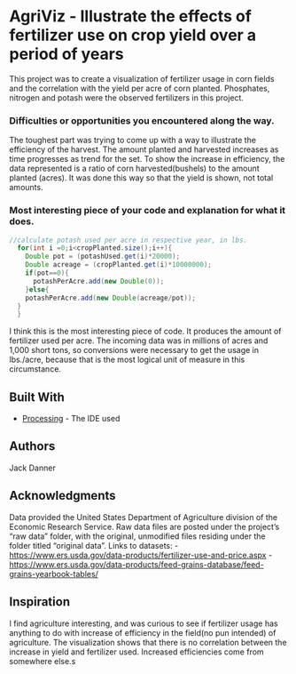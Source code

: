 # AgriViz - Illustrate the effects of fertilizer use on crop yield over a period of years

This project was to create a visualization of fertilizer usage in corn fields and the correlation with the yield per acre of corn planted. Phosphates, nitrogen and potash were the observed fertilizers in this project.

### Difficulties or opportunities you encountered along the way.

The toughest part was trying to come up with a way to illustrate the efficiency of the harvest. The amount planted and harvested increases as time progresses as trend for the set. To show the increase in efficiency, the data represented is a ratio of corn harvested(bushels) to the amount planted (acres).  It was done this way so that the yield is shown, not total amounts.

### Most interesting piece of your code and explanation for what it does.

```Java
//calculate potash used per acre in respective year, in lbs.
  for(int i =0;i<cropPlanted.size();i++){
    Double pot = (potashUsed.get(i)*20000);
    Double acreage = (cropPlanted.get(i)*10000000);
    if(pot==0){
      potashPerAcre.add(new Double(0));
    }else{
    potashPerAcre.add(new Double(acreage/pot));
  }
  }
```
I think this is the most interesting piece of code. It produces the amount of fertilizer used per acre. The incoming data was in millions of acres and 1,000 short tons, so conversions were necessary to get the usage in lbs./acre, because that is the most logical unit of measure in this circumstance. 

## Built With

* [Processing](https://processing.org/) - The IDE used

## Authors

Jack Danner


## Acknowledgments
Data provided the United States Department of Agriculture division of the Economic Research Service. Raw data files are posted under the project’s “raw data” folder, with the original, unmodified files residing under the folder titled “original data”.
Links to datasets:
-https://www.ers.usda.gov/data-products/fertilizer-use-and-price.aspx
-https://www.ers.usda.gov/data-products/feed-grains-database/feed-grains-yearbook-tables/


## Inspiration
I find agriculture interesting, and was curious to see if fertilizer usage has anything to do with increase of efficiency in the field(no pun intended) of agriculture. The visualization shows that there is no correlation between the increase in yield and fertilizer used. Increased efficiencies come from somewhere else.s
